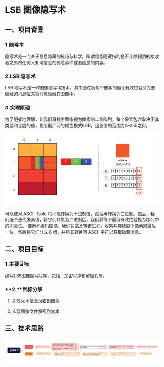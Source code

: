 # LSB 图像隐写术

## 一、项目背景

### 1.隐写术
隐写术是一门关于信息隐藏的技巧与科学，所谓信息隐藏指的是不让除预期的接收者之外的任何人知晓信息的传递事件或者信息的内容。

### 2.LSB 隐写术
LSB 隐写术是一种图像隐写术技术，其中通过将每个像素的最低有效位替换为要隐藏的消息位来将消息隐藏在图像中。

### 3.实现原理
为了更好地理解，让我们将数字图像视为像素的二维阵列，每个像素包含取决于其类型和深度的值，使用最广泛的颜色模式RGB，这些值的范围为0–255之间。

![image-20241015220656564](./image-20241015220656564.png)

可以使用 ASCII Table 将消息转换为十进制值，然后再转换为二进制。然后，我们逐个迭代像素值，将它们转换为二进制后，我们将每个最低有效位替换为序列中的消息位。
要解码编码图像，我们只需反转该过程，收集并存储每个像素的最后一位，然后将它们分成 8 组，并将其转换回 ASCII 字符以获取隐藏消息。

## 二、项目目标

### 1.主要目标
编写LSB图像隐写程序，包括：加密程序和解密程序。

### **2.**目标分解

1. 实现文本信息加密到图像

2. 实现图像文件解密到文本



## 三、技术思路

![image-20241015220849382](./image-20241015220849382.png)

